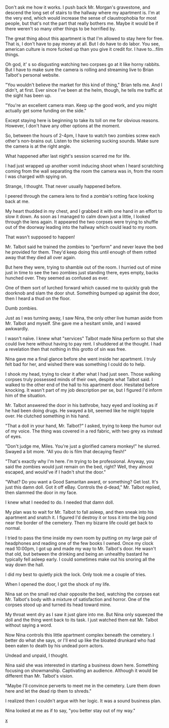 Don't ask me how it works. I push back Mr. Morgan's gravestone, and descend the long set of stairs to the hallway where my apartment is. I'm at the very end, which would increase the sense of claustrophobia for most people, but that's not the part that really bothers me. Maybe it would be if there weren't so many other things to be horrified by.

The great thing about this apartment is that I'm allowed to stay here for free. That is, I don't have to pay money at all. But I do have to do labor. You see, american culture is more fucked up than you give it credit for. I have to...film things.

Oh god, it' s so disgusting watching two corpses go at it like horny rabbits. But I have to make sure the camera is rolling and streaming live to Brian Talbot's personal website.

"You wouldn't believe the market for this kind of thing," Brian tells me. And I didn't, at first. Ever since I've been at the helm, though, he tells me traffic at the sight has been up.

"You're an excellent camera man. Keep up the good work, and you might actually get some funding on the side."

Except staying here is beginning to take its toll on me for obvious reasons. However, I don't have any other options at the moment.

So, between the hours of 2-4pm, I have to watch two zombies screw each other's non-brains out. Listen to the sickening sucking sounds. Make sure the camera is at the right angle.

What happened after last night's session scarred me for life.

I had just wrapped up another vomit inducing shoot when I heard scratching coming from the wall separating the room the camera was in, from the room I was charged with spying on.

Strange, I thought. That never usually happened before.

I peered through the camera lens to find a zombie's rotting face looking back at me.

My heart thudded in my chest, and I grabbed it with one hand in an effort to slow it down. As soon as I managed to calm down just a little, I looked through the lens again. It appeared the two corpses were trying to shuffle out of the doorway leading into the hallway which could lead to my room.

That wasn't supposed to happen!

Mr. Talbot said he trained the zombies to "perform" and never leave the bed he provided for them. They'd keep doing this until enough of them rotted away that they died all over again.

But here they were, trying to shamble out of the room. I hurried out of mine just in time to see the two zombies just standing there, eyes empty, backs hunched over. They seemed as confused as ever.

One of them sort of lurched forward which caused me to quickly grab the doorknob and slam the door shut. Something bumped up against the door, then I heard a thud on the floor.

Dumb zombies.

Just as I was turning away, I saw Nina, the only other live human aside from Mr. Talbot and myself. She gave me a hesitant smile, and I waved awkwardly.

I wasn't naïve. I knew what "services" Talbot made Nina perform so that she could live here without having to pay rent. I shuddered at the thought. I had a revelation then that nothing in this grotto of sin was free.

Nina gave me a final glance before she went inside her apartment. I truly felt bad for her, and wished there was something I could do to help.

I shook my head, trying to clear it after what I had just seen. Those walking corpses truly possessed minds of their own, despite what Talbot said. I walked to the other end of the hall to his apartment door. Hesitated before knocking. It wasn't part of my job description per se, but I figured I'd inform him of the situation.

Mr. Talbot answered the door in his bathrobe, hazy eyed and looking as if he had been doing drugs. He swayed a bit, seemed like he might topple over. He clutched something in his hand.

"That a doll in your hand, Mr. Talbot?" I asked, trying to keep the humor out of my voice. The thing was covered in a red fabric, with two grey xs instead of eyes.

"Don't judge me, Miles. You're just a glorified camera monkey!" he slurred. Swayed a bit more. "All you do is film that decaying flesh!"

"That's exactly why I'm here. I'm trying to be professional. Anyway, you said the zombies would just remain on the bed, right? Well, they almost escaped, and would've if I hadn't shut the door."

"What? Do you want a Good Samaritan award, or something? Get lost. It's just this damn doll. Got it off eBay. Controls the d-dead," Mr. Talbot replied, then slammed the door in my face.

I knew what I needed to do. I needed that damn doll.

My plan was to wait for Mr. Talbot to fall asleep, and then sneak into his apartment and snatch it. I figured I'd destroy it or toss it into the big pond near the border of the cemetery. Then my bizarre life could get back to normal.

I tried to pass the time inside my own room by putting on my large pair of headphones and reading one of the few books I owned. Once my clock read 10:00pm, I got up and made my way to Mr. Talbot's door. He wasn't that old, but between the drinking and being an unhealthy bastard he typically fell asleep early. I could sometimes make out his snoring all the way down the hall.

I did my best to quietly pick the lock. Only took me a couple of tries.

When I opened the door, I got the shock of my life.

Nina sat on the small red chair opposite the bed, watching the corpses eat Mr. Talbot's body with a mixture of satisfaction and horror. One of the corpses stood up and turned its head toward mine.

My throat went dry as I saw it just glare into me. But Nina only squeezed the doll and the thing went back to its task. I just watched them eat Mr. Talbot without saying a word.

Now Nina controls this little apartment complex beneath the cemetery. I better do what she says, or I'll end up like the bloated drunkard who had been eaten to death by his undead porn actors.

Undead and unpaid, I thought.

Nina said she was interested in starting a business down here. Something focusing on showmanship. Captivating an audience. Although it would be different than Mr. Talbot's vision.

"Maybe I'll convince perverts to meet me in the cemetery. Lure them down here and let the dead rip them to shreds."

I realized then I couldn't argue with her logic. It was a sound business plan.

Nina looked at me as if to say, "you better stay out of my way."

[x](https://www.reddit.com/r/MilesCastle/)